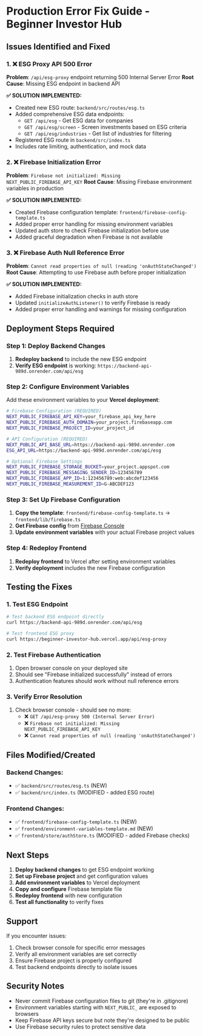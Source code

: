 # Production Error Fix Guide - Beginner Investor Hub

## Issues Identified and Fixed

### 1. ❌ ESG Proxy API 500 Error
**Problem**: `/api/esg-proxy` endpoint returning 500 Internal Server Error
**Root Cause**: Missing ESG endpoint in backend API

**✅ SOLUTION IMPLEMENTED:**
- Created new ESG route: `backend/src/routes/esg.ts`
- Added comprehensive ESG data endpoints:
  - `GET /api/esg` - Get ESG data for companies
  - `GET /api/esg/screen` - Screen investments based on ESG criteria  
  - `GET /api/esg/industries` - Get list of industries for filtering
- Registered ESG route in `backend/src/index.ts`
- Includes rate limiting, authentication, and mock data

### 2. ❌ Firebase Initialization Error
**Problem**: `Firebase not initialized: Missing NEXT_PUBLIC_FIREBASE_API_KEY`
**Root Cause**: Missing Firebase environment variables in production

**✅ SOLUTION IMPLEMENTED:**
- Created Firebase configuration template: `frontend/firebase-config-template.ts`
- Added proper error handling for missing environment variables
- Updated auth store to check Firebase initialization before use
- Added graceful degradation when Firebase is not available

### 3. ❌ Firebase Auth Null Reference Error
**Problem**: `Cannot read properties of null (reading 'onAuthStateChanged')`
**Root Cause**: Attempting to use Firebase auth before proper initialization

**✅ SOLUTION IMPLEMENTED:**
- Added Firebase initialization checks in auth store
- Updated `initializeAuthListener()` to verify Firebase is ready
- Added proper error handling and warnings for missing configuration

## Deployment Steps Required

### Step 1: Deploy Backend Changes
1. **Redeploy backend** to include the new ESG endpoint
2. **Verify ESG endpoint** is working: `https://backend-api-989d.onrender.com/api/esg`

### Step 2: Configure Environment Variables
Add these environment variables to your **Vercel deployment**:

```bash
# Firebase Configuration (REQUIRED)
NEXT_PUBLIC_FIREBASE_API_KEY=your_firebase_api_key_here
NEXT_PUBLIC_FIREBASE_AUTH_DOMAIN=your_project.firebaseapp.com  
NEXT_PUBLIC_FIREBASE_PROJECT_ID=your_project_id

# API Configuration (REQUIRED)
NEXT_PUBLIC_API_BASE_URL=https://backend-api-989d.onrender.com
ESG_API_URL=https://backend-api-989d.onrender.com/api/esg

# Optional Firebase Settings
NEXT_PUBLIC_FIREBASE_STORAGE_BUCKET=your_project.appspot.com
NEXT_PUBLIC_FIREBASE_MESSAGING_SENDER_ID=123456789
NEXT_PUBLIC_FIREBASE_APP_ID=1:123456789:web:abcdef123456
NEXT_PUBLIC_FIREBASE_MEASUREMENT_ID=G-ABCDEF123
```

### Step 3: Set Up Firebase Configuration
1. **Copy the template**: `frontend/firebase-config-template.ts` → `frontend/lib/firebase.ts`
2. **Get Firebase config** from [Firebase Console](https://console.firebase.google.com/)
3. **Update environment variables** with your actual Firebase project values

### Step 4: Redeploy Frontend
1. **Redeploy frontend** to Vercel after setting environment variables
2. **Verify deployment** includes the new Firebase configuration

## Testing the Fixes

### 1. Test ESG Endpoint
```bash
# Test backend ESG endpoint directly
curl https://backend-api-989d.onrender.com/api/esg

# Test frontend ESG proxy
curl https://beginner-investor-hub.vercel.app/api/esg-proxy
```

### 2. Test Firebase Authentication
1. Open browser console on your deployed site
2. Should see "Firebase initialized successfully" instead of errors
3. Authentication features should work without null reference errors

### 3. Verify Error Resolution
1. Check browser console - should see no more:
   - ❌ `GET /api/esg-proxy 500 (Internal Server Error)`
   - ❌ `Firebase not initialized: Missing NEXT_PUBLIC_FIREBASE_API_KEY`
   - ❌ `Cannot read properties of null (reading 'onAuthStateChanged')`

## Files Modified/Created

### Backend Changes:
- ✅ `backend/src/routes/esg.ts` (NEW)
- ✅ `backend/src/index.ts` (MODIFIED - added ESG route)

### Frontend Changes:
- ✅ `frontend/firebase-config-template.ts` (NEW)
- ✅ `frontend/environment-variables-template.md` (NEW)
- ✅ `frontend/store/authStore.ts` (MODIFIED - added Firebase checks)

## Next Steps

1. **Deploy backend changes** to get ESG endpoint working
2. **Set up Firebase project** and get configuration values
3. **Add environment variables** to Vercel deployment
4. **Copy and configure** Firebase template file
5. **Redeploy frontend** with new configuration
6. **Test all functionality** to verify fixes

## Support

If you encounter issues:
1. Check browser console for specific error messages
2. Verify all environment variables are set correctly
3. Ensure Firebase project is properly configured
4. Test backend endpoints directly to isolate issues

## Security Notes

- Never commit Firebase configuration files to git (they're in .gitignore)
- Environment variables starting with `NEXT_PUBLIC_` are exposed to browsers
- Keep Firebase API keys secure but note they're designed to be public
- Use Firebase security rules to protect sensitive data

